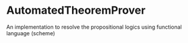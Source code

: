 # AutomatedTheoremProver
An implementation to resolve the propositional logics using functional language (scheme)
